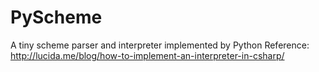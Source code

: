 PyScheme
===========
A tiny scheme parser and interpreter implemented by Python
Reference: http://lucida.me/blog/how-to-implement-an-interpreter-in-csharp/
